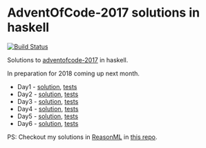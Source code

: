# AdventOfCode-2017 solutions in haskell

[![Build Status](https://travis-ci.org/tejasbubane/adventofcode-2017-haskell.svg?branch=master)](https://travis-ci.org/tejasbubane/adventofcode-2017-haskell)

Solutions to [adventofcode-2017](https://adventofcode.com/2017/) in haskell.

In preparation for 2018 coming up next month.

* Day1 - [solution](src/Day1.hs), [tests](test/Day1Spec.hs)
* Day2 - [solution](src/Day2.hs), [tests](test/Day2Spec.hs)
* Day3 - [solution](src/Day3.hs), [tests](test/Day3Spec.hs)
* Day4 - [solution](src/Day4.hs), [tests](test/Day4Spec.hs)
* Day5 - [solution](src/Day5.hs), [tests](test/Day5Spec.hs)
* Day6 - [solution](src/Day6.hs), [tests](test/Day6Spec.hs)


PS: Checkout my solutions in [ReasonML](https://reasonml.github.io/) in [this repo](https://github.com/tejasbubane/adventofcode-2017).
